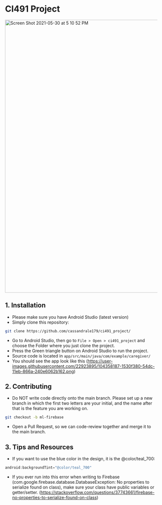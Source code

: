 
# CI491 Project
<img width="900" alt="Screen Shot 2021-05-30 at 5 10 52 PM" src="https://user-images.githubusercontent.com/22923895/120120252-020c8080-c16a-11eb-8061-a0920ddf01a7.png">


## 1. Installation
- Please make sure you have Android Studio (latest version) 
- Simply clone this repository: 
```bash
git clone https://github.com/cassandrale179/ci491_project/ 
``` 
- Go to Android Studio, then go to `File > Open > ci491_project` and choose the Folder where you just clone the project. 
- Press the Green triangle button on Android Studio to run the project. 
- Source code is located in `app/src/main/java/com/example/caregiver/` 
- You should see the app look like this (https://user-images.githubusercontent.com/22923895/104358187-1530f380-54dc-11eb-866a-240e6062b162.png) 

## 2. Contributing
- Do NOT write code directly onto the main branch. Please set up a new branch in which the first two letters are your initial, and
the name after that is the feature you are working on.
```bash
git checkout -b ml-firebase
```
- Open a Pull Request, so we can code-review together and merge it to the main branch.


## 3. Tips and Resources
- If you want to use the blue color in the design, it is the @color/teal_700:
```java
android:backgroundTint="@color/teal_700"
```

- If you ever run into this error when writing to Firebase (com.google.firebase.database.DatabaseException: No properties to serialize found on class), make sure your class have public variables or getter/setter. (https://stackoverflow.com/questions/37743661/firebase-no-properties-to-serialize-found-on-class)
